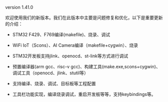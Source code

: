 version 1.41.0

欢迎使用我们的新版本。我们在此版本中主要是问题修复和优化，以下是重要更新的介绍：

- STM32 F429、F769编译(makefile)、烧录、调试

- WiFi IoT（Scons）、AI Camera编译（makefile+cygwin）、烧录

- STM32开发板支持jlink、openocd、st-link等方式进行调试

- 预置编译器(arm gcc、risc-v gcc)、构建工具(make.exe,scons+cygwin)、调试工具（openocd、jlink、stutil等）

- 支持编译、烧录、调试、目标板等工程配置

- 工具栏功能实现，编译烧录调试，重启开发板等等，支持keybindings等。
